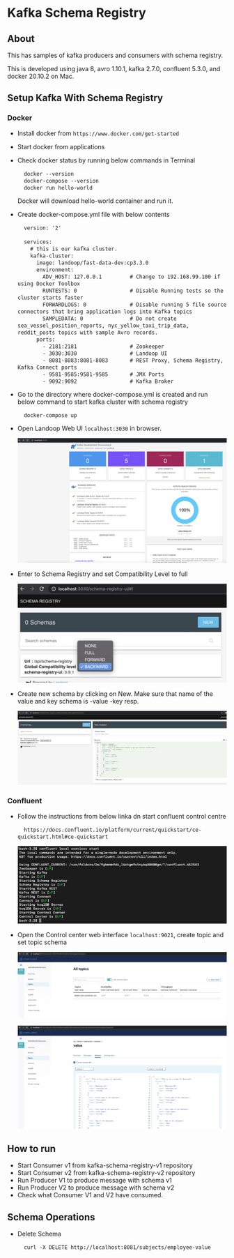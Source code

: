 # Kafka Schema Registry

## About

This has samples of kafka producers and consumers with schema registry.

This is developed using java 8, avro 1.10.1, kafka 2.7.0, confluent 5.3.0, and docker 20.10.2 on Mac.

## Setup Kafka With Schema Registry
### Docker
* Install docker from ```https://www.docker.com/get-started```
* Start docker from applications
* Check docker status by running below commands in Terminal
  ```aidl
    docker --version
    docker-compose --version
    docker run hello-world
  ```
  Docker will download hello-world container and run it.
* Create docker-compose.yml file with below contents
  ```aidl
    version: '2'
    
    services:
      # this is our kafka cluster.
      kafka-cluster:
        image: landoop/fast-data-dev:cp3.3.0
        environment:
          ADV_HOST: 127.0.0.1         # Change to 192.168.99.100 if using Docker Toolbox
          RUNTESTS: 0                 # Disable Running tests so the cluster starts faster
          FORWARDLOGS: 0              # Disable running 5 file source connectors that bring application logs into Kafka topics
          SAMPLEDATA: 0               # Do not create sea_vessel_position_reports, nyc_yellow_taxi_trip_data, reddit_posts topics with sample Avro records.
        ports:
          - 2181:2181                 # Zookeeper
          - 3030:3030                 # Landoop UI
          - 8081-8083:8081-8083       # REST Proxy, Schema Registry, Kafka Connect ports
          - 9581-9585:9581-9585       # JMX Ports
          - 9092:9092                 # Kafka Broker
  ``` 
* Go to the directory where docker-compose.yml is created and run below command to start kafka cluster with schema registry
  ```aidl
    docker-compose up
  ``` 
* Open Landoop Web UI ```localhost:3030``` in browser.

  ![](src/test/resources/images/landoop-home.png)
  
* Enter to Schema Registry and set Compatibility Level to full
  
  ![](src/test/resources/images/schema-registry-compatibility.png)

* Create new schema by clicking on New. Make sure that name of the value and key schema is <topic-name>-value <topic-name>-key resp.

  ![](src/test/resources/images/new-schema.png)
 
### Confluent

* Follow the instructions from below linka dn start confluent control centre
  
  ```aidl
    https://docs.confluent.io/platform/current/quickstart/ce-quickstart.html#ce-quickstart
  ```
  
  ![](src/test/resources/images/confluent-control-center.png)
  
* Open the Control center web interface ```localhost:9021```, create topic and set topic schema

  ![](src/test/resources/images/topic-creation.png)   
  
  ![](src/test/resources/images/schema-versions.png)   

## How to run

* Start Consumer v1 from kafka-schema-registry-v1 repository
* Start Consumer v2 from kafka-schema-registry-v2 repository
* Run Producer V1 to produce message with schema v1
* Run Producer V2 to produce message with schema v2
* Check what Consumer V1 and V2 have consumed.
  
## Schema Operations
* Delete Schema
  ```aidl
    curl -X DELETE http://localhost:8081/subjects/employee-value
  ```   